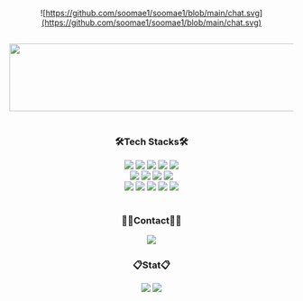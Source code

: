 <div align= "center">

<!--자기소개-->
![https://github.com/soomae1/soomae1/blob/main/chat.svg](https://github.com/soomae1/soomae1/blob/main/chat.svg)

##

<div><a href="https://github.com/devxb/gitanimals">
  <img src="https://render.gitanimals.org/lines/soomae1?pet-id=1" width="1000" height="120"/>
</a></div>

<br>

<h3> 🛠Tech Stacks🛠</h3>
    <div style="margin: 0 auto; text-align: center;" align= "center"> <img src="https://img.shields.io/badge/Java-007396?style=flat-square&logo=Java&logoColor=white">
      <img src="https://img.shields.io/badge/Spring-6DB33F?style=flat-square&logo=Spring&logoColor=white">
      <img src="https://img.shields.io/badge/Spring Boot-6DB33F?style=flat-square&logo=Spring Boot&logoColor=white">
      <img src="https://img.shields.io/badge/Spring Data JPA-6DB33F?style=flat-square&logo=Spring&logoColor=white"/>
      <img src="https://img.shields.io/badge/MySQL-4479A1?style=flat-square&logo=MySQL&logoColor=white">
      <br>
      <img src="https://img.shields.io/badge/HTML5-E34F26?style=flat-square&logo=HTML5&logoColor=white">
      <img src="https://img.shields.io/badge/CSS3-1572B6?style=flat-square&logo=CSS3&logoColor=white">
      <img src="https://img.shields.io/badge/Javascript-F7DF1E?style=flat-square&logo=Javascript&logoColor=white">
      <img src="https://img.shields.io/badge/Thymeleaf-005F0F?style=flat-square&logo=Thymeleaf&logoColor=white"/>
      <br>
      <img src="https://img.shields.io/badge/Figma-F24E1E?style=flat-square&logo=Figma&logoColor=white">
      <img src="https://img.shields.io/badge/Git-F05032?style=flat-square&logo=Git&logoColor=white">
      <img src="https://img.shields.io/badge/Github-181717?style=flat-square&logo=Github&logoColor=white">
      <img src="https://img.shields.io/badge/Notion-F3F3F3?style=flat-square&logo=notion&logoColor=black">
      <img src="https://img.shields.io/badge/IntelliJ IDEA-000000?style=flat-square&logo=IntelliJ IDEA&logoColor=white"/>
      <br></div>

<br>      

<h3>🧑‍💻Contact🧑‍💻</h3>
<div><a href=mailto:pepsisoomae@gmail.com> 
<img src="https://img.shields.io/badge/Gmail-EA4335?style=flat-square&logo=Gmail&logoColor=white&link=mailto:pepsisoomae@gmail.com"></a>
<!--<a href=https://soomae1.github.io/development-blog/> 
<img src="https://img.shields.io/badge/Velog-20C997?style=flat-square&logo=Velog&logoColor=white&link=https://soomae1.github.io/development-blog/"></a>-->

<br>   
  
<h3>📋Stat📋</h3>
<img src="https://github-readme-stats.vercel.app/api?username=soomae1&show_icons=true&theme=radical" height="160"/>
<img src="https://github-readme-stats.vercel.app/api/top-langs/?username=soomae1&layout=compact&theme=omni" height="160"/>
<br>

</div>















